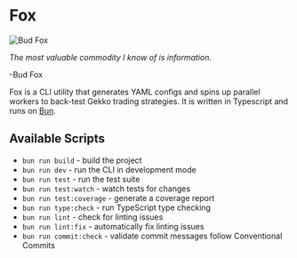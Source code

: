 # Fox

![Bud Fox](https://github.com/user-attachments/assets/bf70231b-81ad-4c0f-a272-51a63928c1c3)

_The most valuable commodity I know of is information._

-Bud Fox

Fox is a CLI utility that generates YAML configs and spins up parallel workers to back-test Gekko trading strategies. It is written in Typescript and runs on [Bun](https://bun.sh/).

## Available Scripts

- `bun run build` - build the project
- `bun run dev` - run the CLI in development mode
- `bun run test` - run the test suite
- `bun run test:watch` - watch tests for changes
- `bun run test:coverage` - generate a coverage report
- `bun run type:check` - run TypeScript type checking
- `bun run lint` - check for linting issues
- `bun run lint:fix` - automatically fix linting issues
- `bun run commit:check` - validate commit messages follow Conventional Commits
